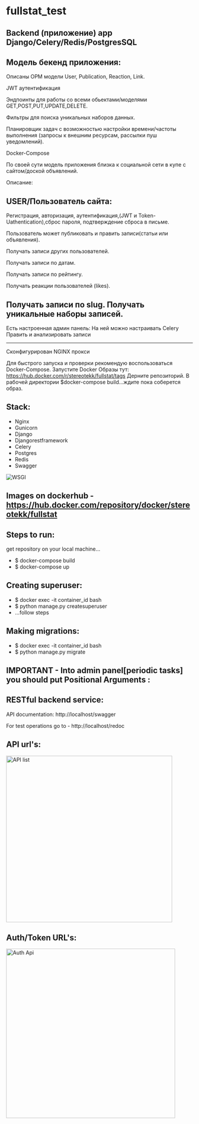 # fullstat_test
Backend (приложение) app Django/Celery/Redis/PostgresSQL
------
Модель бекенд приложения:
-----

Описаны ОРМ модели User, Publication, Reaction, Link.

JWT аутентификация

Эндпоинты для работы со всеми обьектами/моделями GET,POST,PUT,UPDATE,DELETE.

Фильтры для поиска уникальных наборов данных.

Планировщик задач с возможностью настройки времени/частоты выполнения (запросы к внешним ресурсам, рассылки пуш уведомлений).

Docker-Compose

По своей сути модель приложения близка к социальной сети в купе с сайтом/доской объявлений.

Описание:

USER/Пользователь сайта:
------
Регистрация, авторизация, аутентификация,(JWT и Token-Uathentication),сброс пароля, подтверждение сброса в письме.

Пользователь может публиковать и править записи(статьи или объявления).

Получать записи других пользователей.

Получать записи по датам.

Получать записи по рейтингу.

Получать реакции пользователей (likes).

Получать записи по slug.
Получать уникальные наборы записей. 
---------
Есть настроенная админ панель:
На ней можно настраивать Celery
Править и анализировать записи

-----------------------
Сконфигурирован NGINX прокси

Для быстрого запуска и проверки рекомендую воспользоваться Docker-Compose.
Запустите Docker
Образы тут: https://hub.docker.com/r/stereotekk/fullstat/tags
Дерните репозиторий.
В рабочей директории $docker-compose build...ждите пока соберется образ.







Stack:
---------------------
- Nginx 
- Gunicorn 
- Django
- Djangorestframework
- Celery
- Postgres
- Redis
- Swagger

![WSGI](https://user-images.githubusercontent.com/18102432/175305423-d381ef53-5ec6-462f-9c36-6808954cc444.jpeg)

Images on dockerhub - https://hub.docker.com/repository/docker/stereotekk/fullstat
----------------------



Steps to run:
----------------------
get repository on your local machine...

- $ docker-compose build
- $ docker-compose up

Creating superuser:
---------------------
- $  docker exec -it container_id bash
- $  python manage.py createsuperuser
- ...follow steps 
 
Making migrations:
---------------------
- $  docker exec -it container_id bash
- $  python manage.py migrate



IMPORTANT - Into admin panel[periodic tasks] you should put Positional Arguments :
---



RESTful backend service:
----------------------


API documentation: http://localhost/swagger

For test operations go to - http://localhost/redoc

API url's:
-----

<img width="448" alt="API list" src="https://user-images.githubusercontent.com/18102432/175573627-1c37deae-fafd-4dac-9ed0-f0352141834c.png">

Auth/Token URL's:
----

<img width="456" alt="Auth Api" src="https://user-images.githubusercontent.com/18102432/175573816-30602e73-128e-4715-8363-d32728a4a7e2.png">








